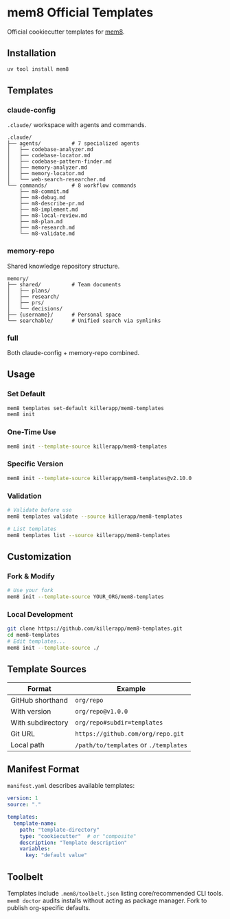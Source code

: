 # mem8 Official Templates

Official cookiecutter templates for [mem8](https://github.com/killerapp/mem8).

## Installation

```bash
uv tool install mem8
```

## Templates

### claude-config
`.claude/` workspace with agents and commands.

```
.claude/
├── agents/          # 7 specialized agents
│   ├── codebase-analyzer.md
│   ├── codebase-locator.md
│   ├── codebase-pattern-finder.md
│   ├── memory-analyzer.md
│   ├── memory-locator.md
│   └── web-search-researcher.md
└── commands/        # 8 workflow commands
    ├── m8-commit.md
    ├── m8-debug.md
    ├── m8-describe-pr.md
    ├── m8-implement.md
    ├── m8-local-review.md
    ├── m8-plan.md
    ├── m8-research.md
    └── m8-validate.md
```

### memory-repo
Shared knowledge repository structure.

```
memory/
├── shared/          # Team documents
│   ├── plans/
│   ├── research/
│   ├── prs/
│   └── decisions/
├── {username}/      # Personal space
└── searchable/      # Unified search via symlinks
```

### full
Both claude-config + memory-repo combined.

## Usage

### Set Default

```bash
mem8 templates set-default killerapp/mem8-templates
mem8 init
```

### One-Time Use

```bash
mem8 init --template-source killerapp/mem8-templates
```

### Specific Version

```bash
mem8 init --template-source killerapp/mem8-templates@v2.10.0
```

### Validation

```bash
# Validate before use
mem8 templates validate --source killerapp/mem8-templates

# List templates
mem8 templates list --source killerapp/mem8-templates
```

## Customization

### Fork & Modify

```bash
# Use your fork
mem8 init --template-source YOUR_ORG/mem8-templates
```

### Local Development

```bash
git clone https://github.com/killerapp/mem8-templates.git
cd mem8-templates
# Edit templates...
mem8 init --template-source ./
```

## Template Sources

| Format | Example |
|--------|---------|
| GitHub shorthand | `org/repo` |
| With version | `org/repo@v1.0.0` |
| With subdirectory | `org/repo#subdir=templates` |
| Git URL | `https://github.com/org/repo.git` |
| Local path | `/path/to/templates` or `./templates` |

## Manifest Format

`manifest.yaml` describes available templates:

```yaml
version: 1
source: "."

templates:
  template-name:
    path: "template-directory"
    type: "cookiecutter"  # or "composite"
    description: "Template description"
    variables:
      key: "default value"
```

## Toolbelt

Templates include `.mem8/toolbelt.json` listing core/recommended CLI tools. `mem8 doctor` audits installs without acting as package manager. Fork to publish org-specific defaults.
